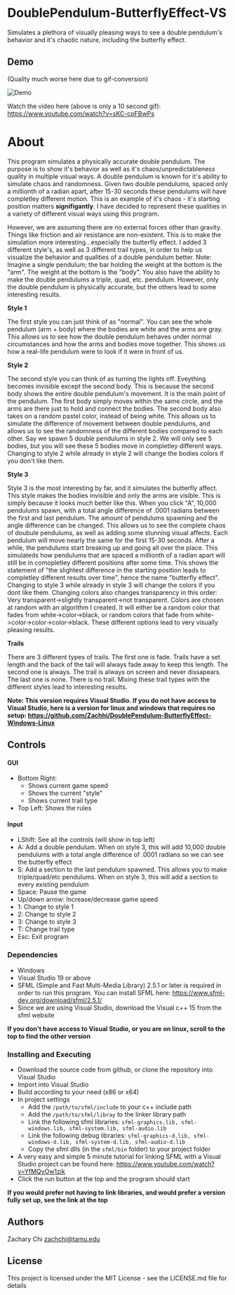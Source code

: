 # DoublePendulum-ButterflyEffect-VS
Simulates a plethora of visually pleasing ways to see a double pendulum's behavior and it's chaotic nature, including the butterfly effect.

## Demo

(Quality much worse here due to gif-conversion)

![Demo](https://github.com/Zachhi/DoublePendulum-ButterflyEffect-VS/blob/master/pendulumDemo.gif)

Watch the video here (above is only a 10 second gif): 
 https://www.youtube.com/watch?v=sKC-cpFBwPs

# About

This program simulates a physically accurate double pendulum. The purpose is to show it's behavior as well as it's chaos/unpredictableness quality in multiple visual ways. A double pendulum is known for it's ability to simulate chaos and randomness. Given two double pendulums, spaced only a millionth of a radian apart, after 15-30 seconds these pendulums will have completley different motion. This is an example of it's chaos - it's starting position matters **signifigantly**. I have decided to represent these qualities in a variety of different visual ways using this program. 

However, we are assuming there are no external forces other than gravity. Things like friction and air resistance are non-existent. This is to make the simulation more interesting...especially the butterfly effect. I added 3 different style's, as well as 3 different trail types, in order to help us visualize the behavior and qualities of a double pendulum better. Note: Imagine a single pendulum; the bar holding the weight at the bottom is the "arm". The weight at the bottom is the "body". You also have the ability to make the double pendulums a triple, quad, etc. pendulum. However, only the double pendulum is physically accurate, but the others lead to some interesting results.

**Style 1**

The first style you can just think of as "normal". You can see the whole pendulum (arm + body) where the bodies are white and the arms are gray. This allows us to see how the double pendulum behaves under normal circumstances and how the arms and bodies move together. This shows us how a real-life pendulum were to look if it were in front of us.

**Style 2**

The second style you can think of as turning the lights off. Eveything becomes invisible except the second body. This is because the second body shows the entire double pendulum's movement. It is the main point of the pendulum. The first body simply moves within the same circle, and the arms are there just to hold and connect the bodies. The second body also takes on a random pastel color, instead of being white. This allows us to simulate the difference of movement between double pendulums, and allows us to see the randomness of the different bodies compared to each other. Say we spawn 5 double pendulums in style 2. We will only see 5 bodies, but you will see these 5 bodies move in completley different ways. Changing to style 2 while already in style 2 will change the bodies colors if you don't like them.

**Style 3**

Style 3 is the most interesting by far, and it simulates the butterfly affect. This style makes the bodies invisible and only the arms are visible. This is simply because it looks much better like this. When you click "A", 10,000 pendulums spawn, with a total angle difference of .0001 radians between the first and last pendulum. The amount of pendulums spawning and the angle difference can be changed. This allows us to see the complete chaos of doubule pendulums, as well as adding some stunning visual affects. Each pendulum will move nearly the same for the first 15-30 seconds. After a while, the pendulums start breaking up and going all over the place. This simulateds how pendulums that are spaced a millionth of a radian apart  will still be in comopletley different positions after some time. This shows the statement of "the slightest difference in the starting position leads to completley different results over time", hence the name "butterfly effect". Changing to style 3 while already in style 3 will change the colors if you dont like them. Changing colors also changes transparency in this order: Very transparent->slightly transparent->not transparent. Colors are chosen at random with an algorithm I created. It will either be a random color that fades from white->color->black, or random colors that fade from white->color->color->color->black. These different options lead to very visually pleasing results.

**Trails**

There are 3 different types of trails. The first one is fade. Trails have a set length and the back of the tail will always fade away to keep this length. The second one is always. The trail is always on screen and never dissapears. The last one is none. There is no trail. Mixing these trail types with the different styles lead to interesting results.

**Note: This version requires Visual Studio. If you do not have access to Visual Studio, here is a version for linux and windows that requires no setup: https://github.com/Zachhi/DoublePendulum-ButterflyEffect-Windows-Linux**

## Controls

#### GUI
* Bottom Right:
  * Shows current game speed
  * Shows the current "style"
  * Shows current trail type
* Top Left: Shows the rules

#### Input
* LShift: See all the controls (will show in top left)
* A: Add a double pendulum. When on style 3, this will add 10,000 double pendulums with a total angle difference of .0001 radians so we can see the butterfly effect
* S: Add a section to the last pendulum spawned. This allows you to make triple/quad/etc pendulums. When on style 3, this will add a section to every existing pendulum
* Space: Pause the game
* Up/down arrow: Increase/decrease game speed
* 1: Change to style 1
* 2: Change to style 2
* 3: Change to style 3
* T: Change trail type
* Esc: Exit program

### Dependencies

* Windows
* Visual Studio 19 or above
* SFML (Simple and Fast Multi-Media Library) 2.5.1 or later is required in order to run this program. You can install SFML here: https://www.sfml-dev.org/download/sfml/2.5.1/
* Since we are using Visual Studio, download the Visual c++ 15 from the sfml website

**If you don't have access to Visual Studio, or you are on linux, scroll to the top to find the other version**

### Installing and Executing

* Download the source code from github, or clone the repository into Visual Studio
* Import into Visual Studio
* Build according to your need (x86 or x64)
* In project settings
  * Add the `/path/to/sfml/include` to your c++ include path
  * Add the `/path/to/sfml/libray` to the linker library path
  * Link the following sfml libraries: `sfml-graphics.lib, sfml-windows.lib, sfml-system.lib, sfml-audio.lib`
  * Link the following debug libraries: `sfml-graphics-d.lib, sfml-windows-d.lib, sfml-system-d.lib, sfml-audio-d.lib`
  * Copy the sfml dlls (in the `sfml/bin` folder) to your project folder
* A very easy and simple 5 minute tutorial for linking SFML with a Visual Studio project can be found here: https://www.youtube.com/watch?v=YfMQyOw1zik
* Click the run button at the top and the program should start

**If you would prefer not having to link libraries, and would prefer a version fully set up, see the link at the top**

## Authors

Zachary Chi
zachchi@tamu.edu

## License

This project is licensed under the MIT License - see the LICENSE.md file for details
